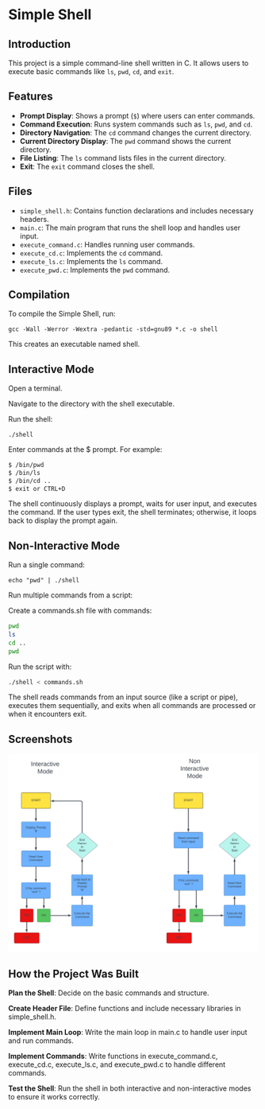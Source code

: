 # Simple Shell

## Introduction

This project is a simple command-line shell written in C. It allows users to execute basic commands like `ls`, `pwd`, `cd`, and `exit`.

## Features

- **Prompt Display**: Shows a prompt (`$`) where users can enter commands.
- **Command Execution**: Runs system commands such as `ls`, `pwd`, and `cd`.
- **Directory Navigation**: The `cd` command changes the current directory.
- **Current Directory Display**: The `pwd` command shows the current directory.
- **File Listing**: The `ls` command lists files in the current directory.
- **Exit**: The `exit` command closes the shell.

## Files

- `simple_shell.h`: Contains function declarations and includes necessary headers.
- `main.c`: The main program that runs the shell loop and handles user input.
- `execute_command.c`: Handles running user commands.
- `execute_cd.c`: Implements the `cd` command.
- `execute_ls.c`: Implements the `ls` command.
- `execute_pwd.c`: Implements the `pwd` command.

## Compilation

To compile the Simple Shell, run:

~~~~
gcc -Wall -Werror -Wextra -pedantic -std=gnu89 *.c -o shell
~~~~

This creates an executable named shell.

## Interactive Mode
Open a terminal.

Navigate to the directory with the shell executable.

Run the shell:



~~~~
./shell
~~~~
Enter commands at the $ prompt. For example:


~~~~
$ /bin/pwd
$ /bin/ls
$ /bin/cd ..
$ exit or CTRL+D
~~~~
The shell continuously displays a prompt, waits for user input, and executes the command. If the user types exit, the shell terminates; otherwise, it loops back to display the prompt again.

## Non-Interactive Mode
Run a single command:


~~~~
echo "pwd" | ./shell
~~~~
Run multiple commands from a script:

Create a commands.sh file with commands:

~~~~bash
pwd
ls
cd ..
pwd
~~~~
Run the script with:

~~~~bash
./shell < commands.sh
~~~~
The shell reads commands from an input source (like a script or pipe), executes them sequentially, and exits when all commands are processed or when it encounters exit.
## Screenshots
![Flowchart printf](https://github.com/Ashevita/holbertonschool-simple_shell/blob/main/Flowtchart%20Shell.png)

## How the Project Was Built
**Plan the Shell**: Decide on the basic commands and structure.

**Create Header File**: Define functions and include necessary libraries in simple_shell.h.

**Implement Main Loop**: Write the main loop in main.c to handle user input and run commands.

**Implement Commands**: Write functions in execute_command.c, execute_cd.c, execute_ls.c, and execute_pwd.c to handle different commands.

**Test the Shell**: Run the shell in both interactive and non-interactive modes to ensure it works correctly.
